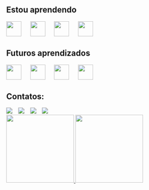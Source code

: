 ## Estou aprendendo

<img src="https://cdn.jsdelivr.net/gh/devicons/devicon/icons/lua/lua-original-wordmark.svg" width="40" height="40"/><nobr>&nbsp;&nbsp;&nbsp;&nbsp;&nbsp;
<img src="https://cdn.jsdelivr.net/gh/devicons/devicon/icons/html5/html5-original-wordmark.svg" width="40" height="40"/><nobr>&nbsp;&nbsp;&nbsp;&nbsp;&nbsp;
<img src="https://cdn.jsdelivr.net/gh/devicons/devicon/icons/css3/css3-original-wordmark.svg" width="40" height="40"/><nobr>&nbsp;&nbsp;&nbsp;&nbsp;&nbsp;
<img src="https://cdn.jsdelivr.net/gh/devicons/devicon/icons/javascript/javascript-original.svg" width="40" height="40"/><nobr>&nbsp;&nbsp;&nbsp;&nbsp;&nbsp;

## Futuros aprendizados

<img src="https://cdn.jsdelivr.net/gh/devicons/devicon/icons/csharp/csharp-original.svg" width="40" height="40"/><nobr>&nbsp;&nbsp;&nbsp;&nbsp;&nbsp;
<img src="https://cdn.jsdelivr.net/gh/devicons/devicon/icons/mongodb/mongodb-original-wordmark.svg" width="40" height="40"/><nobr>&nbsp;&nbsp;&nbsp;&nbsp;&nbsp;
<img src="https://cdn.jsdelivr.net/gh/devicons/devicon/icons/php/php-plain.svg" width="40" height="40"/><nobr>&nbsp;&nbsp;&nbsp;&nbsp;&nbsp;
<img src="https://cdn.jsdelivr.net/gh/devicons/devicon/icons/android/android-plain-wordmark.svg" width="40" height="40"/><nobr>&nbsp;&nbsp;&nbsp;&nbsp;&nbsp;

## Contatos:

<div>
<a href="https://www.instagram.com/maat.andrade/" target="_blank"><img src="https://img.shields.io/badge/-Instagram-%23E4405F?style=for-the-badge&logo=instagram&logoColor=white" target="_blank"></a>&nbsp;&nbsp;&nbsp;
<a href="https://www.twitch.tv/mandrade" target="_blank"><img src="https://img.shields.io/badge/Twitch-9146FF?style=for-the-badge&logo=twitch&logoColor=white" target="_blank"></a>&nbsp;&nbsp;&nbsp;
<a href = "mailto:matandrade15@gmail.com"><img src="https://img.shields.io/badge/Gmail-D14836?style=for-the-badge&logo=gmail&logoColor=white" target="_blank"></a>&nbsp;&nbsp;&nbsp;
<a href="https://www.linkedin.com/in/matheus-andrade-293a74269/" target="_blank"><img src="https://img.shields.io/badge/-LinkedIn-%230077B5?style=for-the-badge&logo=linkedin&logoColor=white" target="_blank"></a>   &nbsp;&nbsp;&nbsp;
</div>

<div>
<a href="https://github.com/M-Andrade">
<img height="180em" src="https://github-readme-stats.vercel.app/api/top-langs/?username=M-Andrade&layout=compact&langs_count=7&theme=dracula"/>
<img height="180em" src="https://github-readme-stats.vercel.app/api?username=M-Andrade&show_icons=true&theme=dracula&include_all_commits=true&count_private=true"/>
</div>
